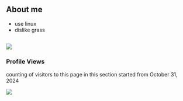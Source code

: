 

## About me
- use linux
- dislike grass

##

<img src="https://discord.c99.nl/widget/theme-2/656757505426325527.png"/>

### Profile Views

counting of visitors to this page in this section started from October 31, 2024

![](https://count.getloli.com/get/@shinyPy.github.readme)
</br>

